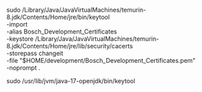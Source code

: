 sudo /Library/Java/JavaVirtualMachines/temurin-8.jdk/Contents/Home/jre/bin/keytool \
-import \
-alias Bosch_Development_Certificates \
-keystore /Library/Java/JavaVirtualMachines/temurin-8.jdk/Contents/Home/jre/lib/security/cacerts \
-storepass changeit \
-file "$HOME/development/Bosch_Development_Certificates.pem" \
-noprompt
.

sudo /usr/lib/jvm/java-17-openjdk/bin/keytool
